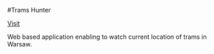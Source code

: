 #Trams Hunter

[Visit](https://tramshunter-jago.rhcloud.com)

Web based application enabling to watch current location of trams in Warsaw.
